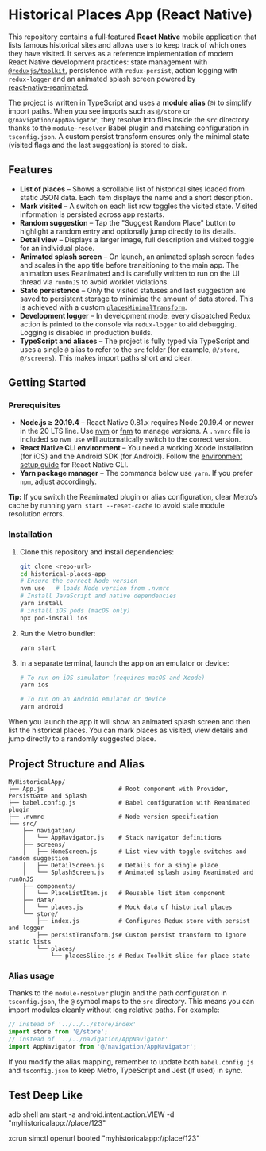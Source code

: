 # Historical Places App (React Native)

This repository contains a full‑featured **React Native** mobile application that
lists famous historical sites and allows users to keep track of which ones
they have visited. It serves as a reference implementation of modern React Native
development practices: state management with
[`@reduxjs/toolkit`](https://redux-toolkit.js.org/), persistence with
`redux-persist`, action logging with `redux-logger` and an animated splash
screen powered by
[react‑native‑reanimated](https://docs.swmansion.com/react-native-reanimated/).

The project is written in TypeScript and uses a **module alias** (`@`) to
simplify import paths. When you see imports such as `@/store` or
`@/navigation/AppNavigator`, they resolve into files inside the `src` directory
thanks to the `module-resolver` Babel plugin and matching configuration in
`tsconfig.json`. A custom persist transform ensures only the minimal state
(visited flags and the last suggestion) is stored to disk.

## Features

- **List of places** – Shows a scrollable list of historical sites loaded from static JSON data. Each item displays the name and a short description.
- **Mark visited** – A switch on each list row toggles the visited state. Visited information is persisted across app restarts.
- **Random suggestion** – Tap the "Suggest Random Place" button to highlight a random entry and optionally jump directly to its details.
- **Detail view** – Displays a larger image, full description and visited toggle for an individual place.
- **Animated splash screen** – On launch, an animated splash screen fades and scales in the app title before transitioning to the main app. The animation uses Reanimated and is carefully written to run on the UI thread via `runOnJS` to avoid worklet violations.
- **State persistence** – Only the visited statuses and last suggestion are saved to persistent storage to minimise the amount of data stored. This is achieved with a custom [`placesMinimalTransform`](./src/store/persistTransform.js).
- **Development logger** – In development mode, every dispatched Redux action is printed to the console via `redux-logger` to aid debugging. Logging is disabled in production builds.
- **TypeScript and aliases** – The project is fully typed via TypeScript and uses a single `@` alias to refer to the `src` folder (for example, `@/store`, `@/screens`). This makes import paths short and clear.

## Getting Started

### Prerequisites

- **Node.js ≥ 20.19.4** – React Native 0.81.x requires Node 20.19.4 or newer in the 20 LTS line. Use [nvm](https://github.com/nvm-sh/nvm) or [fnm](https://github.com/Schniz/fnm) to manage versions. A `.nvmrc` file is included so `nvm use` will automatically switch to the correct version.
- **React Native CLI environment** – You need a working Xcode installation (for iOS) and the Android SDK (for Android). Follow the [environment setup guide](https://reactnative.dev/docs/environment-setup) for React Native CLI.
- **Yarn package manager** – The commands below use `yarn`. If you prefer `npm`, adjust accordingly.

**Tip:** If you switch the Reanimated plugin or alias configuration, clear Metro’s cache by running `yarn start --reset-cache` to avoid stale module resolution errors.

### Installation

1. Clone this repository and install dependencies:

   ```bash
   git clone <repo-url>
   cd historical-places-app
   # Ensure the correct Node version
   nvm use   # loads Node version from .nvmrc
   # Install JavaScript and native dependencies
   yarn install
   # install iOS pods (macOS only)
   npx pod-install ios
   ```

2. Run the Metro bundler:

   ```bash
   yarn start
   ```

3. In a separate terminal, launch the app on an emulator or device:

   ```bash
   # To run on iOS simulator (requires macOS and Xcode)
   yarn ios

   # To run on an Android emulator or device
   yarn android
   ```

When you launch the app it will show an animated splash screen and then list the historical places. You can mark places as visited, view details and jump directly to a randomly suggested place.

## Project Structure and Alias

```
MyHistoricalApp/
├── App.js                     # Root component with Provider, PersistGate and Splash
├── babel.config.js            # Babel configuration with Reanimated plugin
├── .nvmrc                     # Node version specification
└── src/
    ├── navigation/
    │   └── AppNavigator.js    # Stack navigator definitions
    ├── screens/
    │   ├── HomeScreen.js      # List view with toggle switches and random suggestion
    │   ├── DetailScreen.js    # Details for a single place
    │   └── SplashScreen.js    # Animated splash using Reanimated and runOnJS
    ├── components/
    │   └── PlaceListItem.js   # Reusable list item component
    ├── data/
    │   └── places.js          # Mock data of historical places
    └── store/
        ├── index.js           # Configures Redux store with persist and logger
        ├── persistTransform.js# Custom persist transform to ignore static lists
        └── places/
            └── placesSlice.js # Redux Toolkit slice for place state
```

### Alias usage

Thanks to the `module-resolver` plugin and the path configuration in `tsconfig.json`,
the `@` symbol maps to the `src` directory. This means you can import modules
cleanly without long relative paths. For example:

```js
// instead of '../../../store/index'
import store from '@/store';
// instead of '../../navigation/AppNavigator'
import AppNavigator from '@/navigation/AppNavigator';
```

If you modify the alias mapping, remember to update both `babel.config.js` and
`tsconfig.json` to keep Metro, TypeScript and Jest (if used) in sync.

## Test Deep Like

adb shell am start -a android.intent.action.VIEW -d "myhistoricalapp://place/123"

xcrun simctl openurl booted "myhistoricalapp://place/123"
